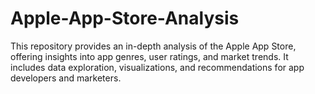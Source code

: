# Apple-App-Store-Analysis
This repository provides an in-depth analysis of the Apple App Store, offering insights into app genres, user ratings, and market trends. It includes data exploration, visualizations, and recommendations for app developers and marketers.
